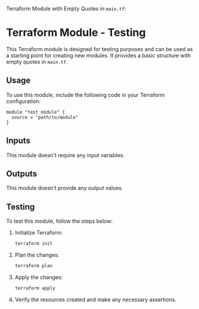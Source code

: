 Terraform Module with Empty Quotes in `main.tf`:

# Terraform Module - Testing

This Terraform module is designed for testing purposes and can be used as a starting point for creating new modules. It provides a basic structure with empty quotes in `main.tf`.

## Usage

To use this module, include the following code in your Terraform configuration:

```hcl
module "test_module" {
  source = "path/to/module"
}
```

## Inputs

This module doesn't require any input variables.

## Outputs

This module doesn't provide any output values.

## Testing

To test this module, follow the steps below:

1. Initialize Terraform:
   ```bash
   terraform init
   ```

2. Plan the changes:
   ```bash
   terraform plan
   ```

3. Apply the changes:
   ```bash
   terraform apply
   ```

4. Verify the resources created and make any necessary assertions.
